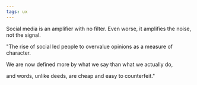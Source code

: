 ```yaml
---
tags: ux 
---
```



Social media is an amplifier with no filter. Even worse, it amplifies the noise, not the signal.

"The rise of social led people to overvalue opinions as a measure of character. 

We are now defined more by what we say than what we actually do, 

and words, unlike deeds, are cheap and easy to counterfeit."
